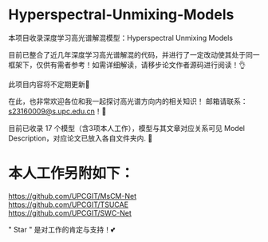 # Hyperspectral-Unmixing-Models
本项目收录深度学习高光谱解混模型：Hyperspectral Unmixing Models

目前已整合了近几年深度学习高光谱解混的代码，并进行了一定改动使其处于同一框架下，仅供有需者参考！如需详细解读，请移步论文作者源码进行阅读！👌

此项目内容将不定期更新🤞

在此，也非常欢迎各位和我一起探讨高光谱方向内的相关知识！ 邮箱请联系：s23160009@s.upc.edu.cn！🤝

目前已收录 17 个模型（含3项本人工作），模型与其文章对应关系可见 Model Description，对应论文已放入各自文件夹内. 🥳

# 本人工作另附如下：
https://github.com/UPCGIT/MsCM-Net  
https://github.com/UPCGIT/TSUCAE  
https://github.com/UPCGIT/SWC-Net  

" Star " 是对工作的肯定与支持！💕
